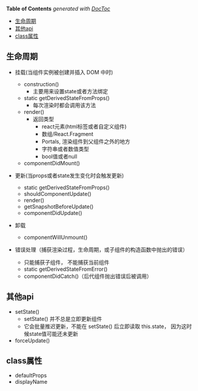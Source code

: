<!-- START doctoc generated TOC please keep comment here to allow auto update -->
<!-- DON'T EDIT THIS SECTION, INSTEAD RE-RUN doctoc TO UPDATE -->
**Table of Contents**  *generated with [DocToc](https://github.com/thlorenz/doctoc)*

- [生命周期](#%E7%94%9F%E5%91%BD%E5%91%A8%E6%9C%9F)
- [其他api](#%E5%85%B6%E4%BB%96api)
- [class属性](#class%E5%B1%9E%E6%80%A7)

<!-- END doctoc generated TOC please keep comment here to allow auto update -->

## 生命周期
- 挂载(当组件实例被创建并插入 DOM 中时)
	- construction()
		- 主要用来设置state或者方法绑定
	- static getDerivedStateFromProps()
		- 每次渲染时都会调用该方法
	- render()
		- 返回类型
			- react元素(html标签或者自定义组件)
			- 数组/React.Fragment
			- Portals, 渲染组件到父组件之外的地方
			- 字符串或者数值类型
			- bool值或者null
	- componentDidMount()
	
- 更新(当props或者state发生变化时会触发更新)
	- static getDerivedStateFromProps()
	- shouldComponentUpdate()
	- render()
	- getSnapshotBeforeUpdate()
	- componentDidUpdate()
	
- 卸载
	- componentWillUnmount()

- 错误处理（捕获渲染过程，生命周期，或子组件的构造函数中抛出的错误）
	- 只能捕获子组件， 不能捕获当前组件
	- static getDerivedStateFromError()
	- componentDidCatch()（后代组件抛出错误后被调用）

## 其他api
- setState()
	- setState() 并不总是立即更新组件
	- 它会批量推迟更新，不能在 setState() 后立即读取 this.state， 因为这时候state值可能还未更新
- forceUpdate()

## class属性
- defaultProps
- displayName